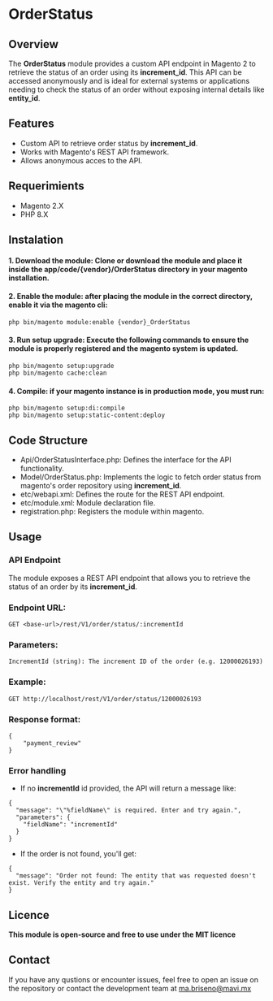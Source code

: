 # OrderStatus

## Overview

The **OrderStatus** module provides a custom API endpoint in Magento 2 to retrieve the status of an order using its **increment_id**. This API can be accessed anonymously and is ideal for external systems or applications needing to check the status of an order without exposing internal details like **entity_id**.

## Features

- Custom API to retrieve order status by **increment_id**.
- Works with Magento's REST API framework.
- Allows anonymous acces to the API.

## Requerimients

- Magento 2.X
- PHP 8.X

## Instalation

#### 1. Download the module: Clone or download the module and place it inside the app/code/{vendor}/OrderStatus directory in your magento installation.
#### 2. Enable the module: after placing the module in the correct directory, enable it via the magento cli:
```
php bin/magento module:enable {vendor}_OrderStatus
```
#### 3. Run setup upgrade: Execute the following commands to ensure the module is properly registered and the magento system is updated.
```
php bin/magento setup:upgrade
php bin/magento cache:clean
```
#### 4. Compile: if your magento instance is in production mode, you must run:
```
php bin/magento setup:di:compile
php bin/magento setup:static-content:deploy
```

## Code Structure
- Api/OrderStatusInterface.php: Defines the interface for the API functionality.
- Model/OrderStatus.php: Implements the logic to fetch order status from magento's order repository using **increment_id**.
- etc/webapi.xml: Defines the route for the REST API endpoint.
- etc/module.xml: Module declaration file.
- registration.php: Registers the module within magento.

## Usage
### API Endpoint
The module exposes a REST API endpoint that allows you to retrieve the status of an order by its **increment_id**.

### Endpoint URL:
```
GET <base-url>/rest/V1/order/status/:incrementId
```

### Parameters:
```
IncrementId (string): The increment ID of the order (e.g. 12000026193)
```

### Example:
```
GET http://localhost/rest/V1/order/status/12000026193
```

### Response format:
```
{
    "payment_review"
}
```

### Error handling 
- If no **incrementId** id provided, the API will return a message like:
```
{
  "message": "\"%fieldName\" is required. Enter and try again.",
  "parameters": {
    "fieldName": "incrementId"
  }
}
```
- If the order is not found, you'll get:
```
{
  "message": "Order not found: The entity that was requested doesn't exist. Verify the entity and try again."
}
```

## Licence 
**This module is open-source and free to use under the MIT licence**

## Contact
If you have any qustions or encounter issues, feel free to open an issue on the repository or contact the development team at ma.briseno@mavi.mx
